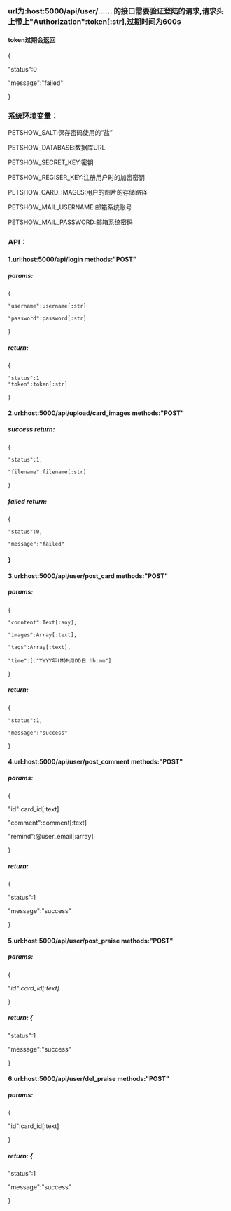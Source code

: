 ### url为:host:5000/api/user/......  的接口需要验证登陆的请求,请求头上带上"Authorization":token\[:str\],过期时间为600s

#### token过期会返回

{

"status":0

"message":"failed"

}

### **系统环境变量：**

PETSHOW\_SALT:保存密码使用的“盐”

PETSHOW\_DATABASE:数据库URL

PETSHOW\_SECRET\_KEY:密钥

PETSHOW\_REGISER\_KEY:注册用户时的加密密钥

PETSHOW\_CARD\_IMAGES:用户的图片的存储路径

PETSHOW\_MAIL\_USERNAME:邮箱系统账号

PETSHOW\_MAIL\_PASSWORD:邮箱系统密码

### API：

#### 1.url:host:5000/api/login                                                  methods:"POST"

##### params:

{

```
"username":username[:str]

"password":password[:str]
```

}

##### return:

{

```
"status":1
"token":token[:str]
```

}

#### 2.url:host:5000/api/upload/card\_images                        methods:"POST"

##### success return:

{

```
"status":1,

"filename":filename[:str]
```

}

##### failed return:

{

```
"status":0,

"message":"failed"
```

#### }

#### 3.url:host:5000/api/user/post\_card                                methods:"POST"

##### params:

{

```
"conntent":Text[:any],

"images":Array[:text],

"tags":Array[:text],

"time":[:"YYYY年(M)M月DD日 hh:mm"]
```

}

##### return:

{

```
"status":1,

"message":"success"
```

}

#### 4.url:host:5000/api/user/post\_comment                         methods:"POST"

##### params:

{

"id":card\_id\[:text\]

"comment":comment\[:text\]

"remind":@user\_email\[:array\]

}

##### return:

{

"status":1

"message":"success"

}

#### 5.url:host:5000/api/user/post\_praise                              methods:"POST"

##### params:

{

"_id":card\_id\[:text\]_

}

##### return: {

"status":1

"message":"success"

}

#### 6.url:host:5000/api/user/del\_praise                             methods:"POST"

##### params:

{

"id":card\_id\[:text\]

}

##### return: {

 "status":1

"message":"success"

}

